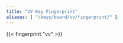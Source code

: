 ```yaml
---
title: "VV Key Fingerprint"
aliases: [ "/keys/board/vv/fingerprint/" ]
---
```

{{< fingerprint "vv" >}}